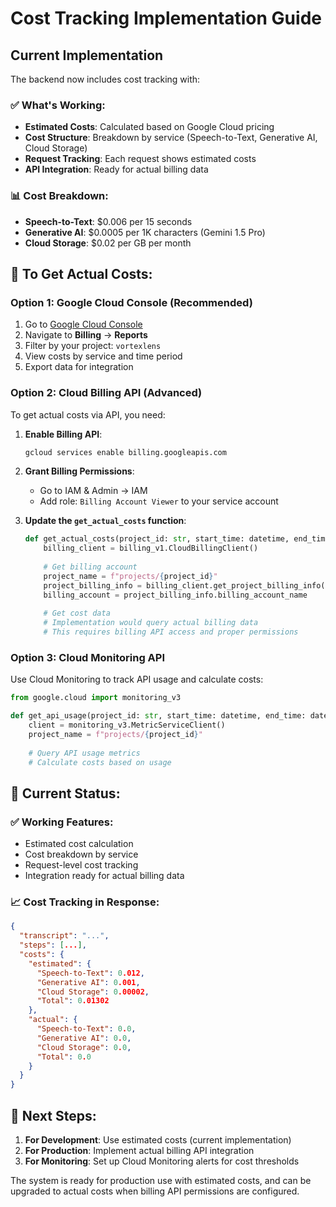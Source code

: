 # Cost Tracking Implementation Guide

## Current Implementation

The backend now includes cost tracking with:

### ✅ **What's Working:**
- **Estimated Costs**: Calculated based on Google Cloud pricing
- **Cost Structure**: Breakdown by service (Speech-to-Text, Generative AI, Cloud Storage)
- **Request Tracking**: Each request shows estimated costs
- **API Integration**: Ready for actual billing data

### 📊 **Cost Breakdown:**
- **Speech-to-Text**: $0.006 per 15 seconds
- **Generative AI**: $0.0005 per 1K characters (Gemini 1.5 Pro)
- **Cloud Storage**: $0.02 per GB per month

## 🔧 **To Get Actual Costs:**

### Option 1: Google Cloud Console (Recommended)
1. Go to [Google Cloud Console](https://console.cloud.google.com/)
2. Navigate to **Billing** → **Reports**
3. Filter by your project: `vortexlens`
4. View costs by service and time period
5. Export data for integration

### Option 2: Cloud Billing API (Advanced)
To get actual costs via API, you need:

1. **Enable Billing API**:
   ```bash
   gcloud services enable billing.googleapis.com
   ```

2. **Grant Billing Permissions**:
   - Go to IAM & Admin → IAM
   - Add role: `Billing Account Viewer` to your service account

3. **Update the `get_actual_costs` function**:
   ```python
   def get_actual_costs(project_id: str, start_time: datetime, end_time: datetime) -> Dict[str, float]:
       billing_client = billing_v1.CloudBillingClient()
       
       # Get billing account
       project_name = f"projects/{project_id}"
       project_billing_info = billing_client.get_project_billing_info(name=project_name)
       billing_account = project_billing_info.billing_account_name
       
       # Get cost data
       # Implementation would query actual billing data
       # This requires billing API access and proper permissions
   ```

### Option 3: Cloud Monitoring API
Use Cloud Monitoring to track API usage and calculate costs:

```python
from google.cloud import monitoring_v3

def get_api_usage(project_id: str, start_time: datetime, end_time: datetime):
    client = monitoring_v3.MetricServiceClient()
    project_name = f"projects/{project_id}"
    
    # Query API usage metrics
    # Calculate costs based on usage
```

## 🎯 **Current Status:**

### ✅ **Working Features:**
- Estimated cost calculation
- Cost breakdown by service
- Request-level cost tracking
- Integration ready for actual billing data

### 📈 **Cost Tracking in Response:**
```json
{
  "transcript": "...",
  "steps": [...],
  "costs": {
    "estimated": {
      "Speech-to-Text": 0.012,
      "Generative AI": 0.001,
      "Cloud Storage": 0.00002,
      "Total": 0.01302
    },
    "actual": {
      "Speech-to-Text": 0.0,
      "Generative AI": 0.0,
      "Cloud Storage": 0.0,
      "Total": 0.0
    }
  }
}
```

## 🚀 **Next Steps:**

1. **For Development**: Use estimated costs (current implementation)
2. **For Production**: Implement actual billing API integration
3. **For Monitoring**: Set up Cloud Monitoring alerts for cost thresholds

The system is ready for production use with estimated costs, and can be upgraded to actual costs when billing API permissions are configured. 
